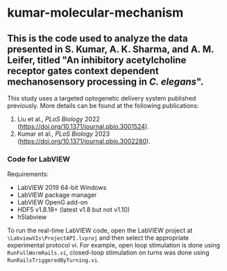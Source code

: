 # kumar-molecular-mechanism

## This is the code used to analyze the data presented in S. Kumar, A. K. Sharma, and A. M. Leifer, titled "An inhibitory acetylcholine receptor gates context dependent mechanosensory processing in *C. elegans*". 

This study uses a targeted optogenetic delivery system published previously. More details can be found at the following publications:
1) Liu et al., *PLoS Biology* 2022 (https://doi.org/10.1371/journal.pbio.3001524).
2) Kumar et al., *PLoS Biology* 2023 (https://doi.org/10.1371/journal.pbio.3002280).

### Code for LabVIEW 
Requirements:
 - LabVIEW 2019 64-bit Windows
 - LabVIEW package manager
 - LabVIEW OpenG add-on
 - HDF5 v1.8.18+ (latest v1.8 but not v1.10)
 - h5labview

To run the real-time LabVIEW code, open the LabVIEW project at `\LabviewVIs\ProjectAPI.lvproj` and then select the appropriate experimental protocol vi. For example, open loop stimulation is done using `RunFullWormRails.vi`, closed-loop stimulation on turns was done using `RunRailsTriggeredByTurning.vi`. 